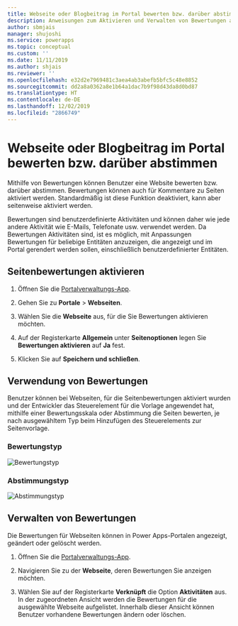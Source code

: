 ```yaml
---
title: Webseite oder Blogbeitrag im Portal bewerten bzw. darüber abstimmen | MicrosoftDocs
description: Anweisungen zum Aktivieren und Verwalten von Bewertungen auf einer Webseite auf einem Portal.
author: sbmjais
manager: shujoshi
ms.service: powerapps
ms.topic: conceptual
ms.custom: ''
ms.date: 11/11/2019
ms.author: shjais
ms.reviewer: ''
ms.openlocfilehash: e32d2e7969481c3aea4ab3abefb5bfc5c48e8852
ms.sourcegitcommit: dd2a8a0362a8e1b64a1dac7b9f98d43da8d0bd87
ms.translationtype: HT
ms.contentlocale: de-DE
ms.lasthandoff: 12/02/2019
ms.locfileid: "2866749"
---
```

# <a name="rate-or-vote-on-a-webpage-on-a-portal"></a>Webseite oder Blogbeitrag im Portal bewerten bzw. darüber abstimmen

Mithilfe von Bewertungen können Benutzer eine Website bewerten bzw. darüber abstimmen. Bewertungen können auch für Kommentare zu Seiten aktiviert werden. Standardmäßig ist diese Funktion deaktiviert, kann aber seitenweise aktiviert werden.

Bewertungen sind benutzerdefinierte Aktivitäten und können daher wie jede andere Aktivität wie E-Mails, Telefonate usw. verwendet werden. Da Bewertungen Aktivitäten sind, ist es möglich, mit Anpassungen Bewertungen für beliebige Entitäten anzuzeigen, die angezeigt und im Portal gerendert werden sollen, einschließlich benutzerdefinierter Entitäten.

## <a name="enable-ratings-for-pages"></a>Seitenbewertungen aktivieren

1. Öffnen Sie die [Portalverwaltungs-App](configure-portal.md).

2. Gehen Sie zu **Portale** > **Webseiten**.

3. Wählen Sie die **Webseite** aus, für die Sie Bewertungen aktivieren möchten.

4. Auf der Registerkarte **Allgemein** unter **Seitenoptionen** legen Sie **Bewertungen aktivieren** auf **Ja** fest.

5. Klicken Sie auf **Speichern und schließen**.

## <a name="use-ratings"></a>Verwendung von Bewertungen

Benutzer können bei Webseiten, für die Seitenbewertungen aktiviert wurden und der Entwickler das Steuerelement für die Vorlage angewendet hat, mithilfe einer Bewertungsskala oder Abstimmung die Seiten bewerten, je nach ausgewähltem Typ beim Hinzufügen des Steuerelements zur Seitenvorlage.

### <a name="rating-type"></a>Bewertungstyp

![Bewertungstyp](../media/rating-type.png "Bewertungstyp")  

### <a name="vote-type"></a>Abstimmungstyp

![Abstimmungstyp](../media/vote-type.png "Abstimmungstyp")  

## <a name="manage-ratings"></a>Verwalten von Bewertungen

Die Bewertungen für Webseiten können in Power Apps-Portalen angezeigt, geändert oder gelöscht werden.

1. Öffnen Sie die [Portalverwaltungs-App](configure-portal.md).

2. Navigieren Sie zu der **Webseite**, deren Bewertungen Sie anzeigen möchten.

3. Wählen Sie auf der Registerkarte **Verknüpft** die Option **Aktivitäten** aus. In der zugeordneten Ansicht werden die Bewertungen für die ausgewählte Webseite aufgelistet. Innerhalb dieser Ansicht können Benutzer vorhandene Bewertungen ändern oder löschen.
